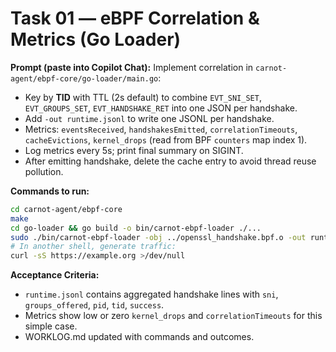 # Task 01 — eBPF Correlation & Metrics (Go Loader)
**Prompt (paste into Copilot Chat):**
Implement correlation in `carnot-agent/ebpf-core/go-loader/main.go`:
- Key by **TID** with TTL (2s default) to combine `EVT_SNI_SET`, `EVT_GROUPS_SET`, `EVT_HANDSHAKE_RET` into one JSON per handshake.
- Add `-out runtime.jsonl` to write one JSONL per handshake.
- Metrics: `eventsReceived`, `handshakesEmitted`, `correlationTimeouts`, `cacheEvictions`, `kernel_drops` (read from BPF `counters` map index 1).
- Log metrics every 5s; print final summary on SIGINT.
- After emitting handshake, delete the cache entry to avoid thread reuse pollution.

**Commands to run:**
```bash
cd carnot-agent/ebpf-core
make
cd go-loader && go build -o bin/carnot-ebpf-loader ./...
sudo ./bin/carnot-ebpf-loader -obj ../openssl_handshake.bpf.o -out runtime.jsonl -libssl /lib/x86_64-linux-gnu/libssl.so.3
# In another shell, generate traffic:
curl -sS https://example.org >/dev/null
```

**Acceptance Criteria:**
- `runtime.jsonl` contains aggregated handshake lines with `sni`, `groups_offered`, `pid`, `tid`, `success`.
- Metrics show low or zero `kernel_drops` and `correlationTimeouts` for this simple case.
- WORKLOG.md updated with commands and outcomes.

